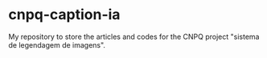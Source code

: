 # cnpq-caption-ia
My repository to store the articles and codes for the CNPQ project "sistema de legendagem de imagens".
